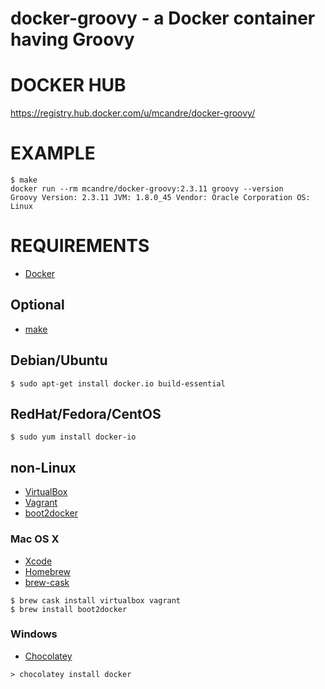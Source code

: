 # docker-groovy - a Docker container having Groovy

# DOCKER HUB

https://registry.hub.docker.com/u/mcandre/docker-groovy/

# EXAMPLE

```
$ make
docker run --rm mcandre/docker-groovy:2.3.11 groovy --version
Groovy Version: 2.3.11 JVM: 1.8.0_45 Vendor: Oracle Corporation OS: Linux
```

# REQUIREMENTS

* [Docker](https://www.docker.com/)

## Optional

* [make](http://www.gnu.org/software/make/)

## Debian/Ubuntu

```
$ sudo apt-get install docker.io build-essential
```

## RedHat/Fedora/CentOS

```
$ sudo yum install docker-io
```

## non-Linux

* [VirtualBox](https://www.virtualbox.org/)
* [Vagrant](https://www.vagrantup.com/)
* [boot2docker](http://boot2docker.io/)

### Mac OS X

* [Xcode](http://itunes.apple.com/us/app/xcode/id497799835?ls=1&mt=12)
* [Homebrew](http://brew.sh/)
* [brew-cask](http://caskroom.io/)

```
$ brew cask install virtualbox vagrant
$ brew install boot2docker
```

### Windows

* [Chocolatey](https://chocolatey.org/)

```
> chocolatey install docker
```
